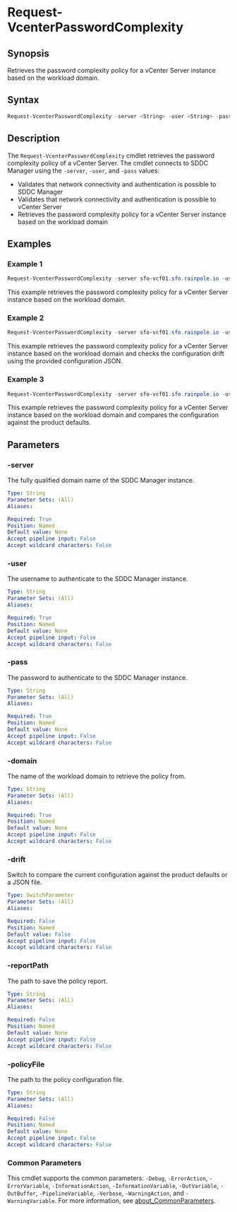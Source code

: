 # Request-VcenterPasswordComplexity

## Synopsis

Retrieves the password complexity policy for a vCenter Server instance based on the workload domain.

## Syntax

```powershell
Request-VcenterPasswordComplexity -server <String> -user <String> -pass <String> -domain <String> [-drift] [-reportPath <String>] [-policyFile <String>] [<CommonParameters>]
```

## Description

The `Request-VcenterPasswordComplexity` cmdlet retrieves the password complexity policy of a vCenter Server.
The cmdlet connects to SDDC Manager using the `-server`, `-user`, and `-pass` values:

- Validates that network connectivity and authentication is possible to SDDC Manager
- Validates that network connectivity and authentication is possible to vCenter Server
- Retrieves the password complexity policy for a vCenter Server instance based on the workload domain

## Examples

### Example 1

```powershell
Request-VcenterPasswordComplexity -server sfo-vcf01.sfo.rainpole.io -user admin@local -pass VMw@re1!VMw@re1! -domain sfo-m01
```

This example retrieves the password complexity policy for a vCenter Server instance based on the workload domain.

### Example 2

```powershell
Request-VcenterPasswordComplexity -server sfo-vcf01.sfo.rainpole.io -user admin@local -pass VMw@re1!VMw@re1! -domain sfo-m01 -drift -reportPath "F:\Reporting" -policyFile "passwordPolicyConfig.json"
```

This example retrieves the password complexity policy for a vCenter Server instance based on the workload domain and checks the configuration drift using the provided configuration JSON.

### Example 3

```powershell
Request-VcenterPasswordComplexity -server sfo-vcf01.sfo.rainpole.io -user admin@local -pass VMw@re1!VMw@re1! -domain sfo-m01 -drift
```

This example retrieves the password complexity policy for a vCenter Server instance based on the workload domain and compares the configuration against the product defaults.

## Parameters

### -server

The fully qualified domain name of the SDDC Manager instance.

```yaml
Type: String
Parameter Sets: (All)
Aliases:

Required: True
Position: Named
Default value: None
Accept pipeline input: False
Accept wildcard characters: False
```

### -user

The username to authenticate to the SDDC Manager instance.

```yaml
Type: String
Parameter Sets: (All)
Aliases:

Required: True
Position: Named
Default value: None
Accept pipeline input: False
Accept wildcard characters: False
```

### -pass

The password to authenticate to the SDDC Manager instance.

```yaml
Type: String
Parameter Sets: (All)
Aliases:

Required: True
Position: Named
Default value: None
Accept pipeline input: False
Accept wildcard characters: False
```

### -domain

The name of the workload domain to retrieve the policy from.

```yaml
Type: String
Parameter Sets: (All)
Aliases:

Required: True
Position: Named
Default value: None
Accept pipeline input: False
Accept wildcard characters: False
```

### -drift

Switch to compare the current configuration against the product defaults or a JSON file.

```yaml
Type: SwitchParameter
Parameter Sets: (All)
Aliases:

Required: False
Position: Named
Default value: False
Accept pipeline input: False
Accept wildcard characters: False
```

### -reportPath

The path to save the policy report.

```yaml
Type: String
Parameter Sets: (All)
Aliases:

Required: False
Position: Named
Default value: None
Accept pipeline input: False
Accept wildcard characters: False
```

### -policyFile

The path to the policy configuration file.

```yaml
Type: String
Parameter Sets: (All)
Aliases:

Required: False
Position: Named
Default value: None
Accept pipeline input: False
Accept wildcard characters: False
```

### Common Parameters

This cmdlet supports the common parameters: `-Debug`, `-ErrorAction`, `-ErrorVariable`, `-InformationAction`, `-InformationVariable`, `-OutVariable`, `-OutBuffer`, `-PipelineVariable`, `-Verbose`, `-WarningAction`, and `-WarningVariable`. For more information, see [about_CommonParameters](http://go.microsoft.com/fwlink/?LinkID=113216).
